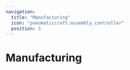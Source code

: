 ```yaml
---
navigation:
  title: "Manufacturing"
  icon: "pneumaticcraft:assembly_controller"
  position: 3
---
```


# Manufacturing

<SubPages />